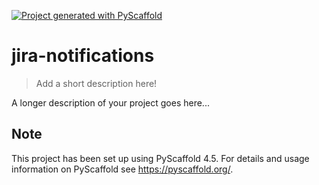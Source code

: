 <!-- These are examples of badges you might want to add to your README:
     please update the URLs accordingly

[![Built Status](https://api.cirrus-ci.com/github/<USER>/jira-notifications.svg?branch=main)](https://cirrus-ci.com/github/<USER>/jira-notifications)
[![ReadTheDocs](https://readthedocs.org/projects/jira-notifications/badge/?version=latest)](https://jira-notifications.readthedocs.io/en/stable/)
[![Coveralls](https://img.shields.io/coveralls/github/<USER>/jira-notifications/main.svg)](https://coveralls.io/r/<USER>/jira-notifications)
[![PyPI-Server](https://img.shields.io/pypi/v/jira-notifications.svg)](https://pypi.org/project/jira-notifications/)
[![Conda-Forge](https://img.shields.io/conda/vn/conda-forge/jira-notifications.svg)](https://anaconda.org/conda-forge/jira-notifications)
[![Monthly Downloads](https://pepy.tech/badge/jira-notifications/month)](https://pepy.tech/project/jira-notifications)
[![Twitter](https://img.shields.io/twitter/url/http/shields.io.svg?style=social&label=Twitter)](https://twitter.com/jira-notifications)
-->

[![Project generated with PyScaffold](https://img.shields.io/badge/-PyScaffold-005CA0?logo=pyscaffold)](https://pyscaffold.org/)

# jira-notifications

> Add a short description here!

A longer description of your project goes here...


<!-- pyscaffold-notes -->

## Note

This project has been set up using PyScaffold 4.5. For details and usage
information on PyScaffold see https://pyscaffold.org/.
